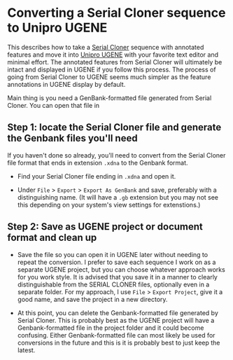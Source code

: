# Converting a Serial Cloner sequence to Unipro UGENE

This describes how to take a [Serial Cloner](http://serialbasics.free.fr/Serial_Cloner.html) sequence with annotated features and move it into [Unipro UGENE](http://ugene.unipro.ru/) with your favorite text editor and minimal effort. The annotated features from Serial Cloner will ultimately be intact and displayed in UGENE if you follow this process. The process of going from Serial Cloner to UGENE seems much simpler as the feature annotations in UGENE display by default.

Main thing is you need a GenBank-formatted file generated from Serial Cloner. You can open that file in


## Step 1: locate the Serial Cloner file and generate the Genbank files you'll need

If you haven't done so already, you'll need to convert from the Serial Cloner file format that ends in extension `.xdna` to the Genbank format.

- Find your Serial Cloner file ending in `.xdna` and open it.

- Under `File` > `Export` > `Export As GenBank` and save, preferably with a distinguishing name. (It will have a `.gb` extension but you may not see this depending on your system's view settings for extenstions.)

## Step 2: Save as UGENE project or document format and clean up

- Save the file so you can open it in UGENE later without needing to repeat the conversion. I prefer to save each sequence I work on as a separate UGENE project, but you can choose whatever approach works for you work style. It is advised that you save it in a manner to clearly distinguishable from the SERIAL CLONER files, optionally even in a separate folder.
For my approach, I use `File` > `Export Project`, give it a good name, and save the project in a new directory.

- At this point, you can delete the Genbank-formatted file generated by Serial Cloner. This is probably best as the UGENE project will have a Genbank-formatted file in the project folder and it could become confusing. Either Genbank-formatted file can most likely be used for conversions in the future and this is it is probably best to just keep the latest.
